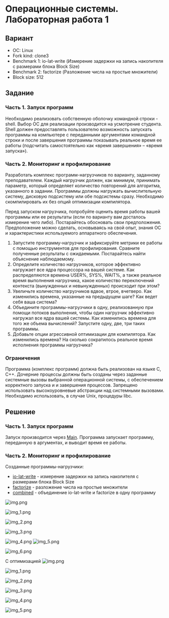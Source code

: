 # Операционные системы. Лабораторная работа 1

## Вариант
- ОС: Linux 
- Fork kind: clone3 
- Benchmark 1: io-lat-write (Измерение задержки на запись накопителя с размерами блока Block Size)
- Benchmark 2: factorize (Разложение числа на простые множители)
- Block size: 512

## Задание
### Часть 1. Запуск программ
Необходимо реализовать собственную оболочку командной строки - shell. Выбор ОС для реализации производится на усмотрение студента. Shell должен предоставлять пользователю возможность запускать программы на компьютере с переданными аргументами командной строки и после завершения программы показывать реальное время ее работы (подсчитать самостоятельно как «время завершения» – «время запуска»).

### Часть 2. Мониторинг и профилирование
Разработать комплекс программ-нагрузчиков по варианту, заданному преподавателем. Каждый нагрузчик должен, как минимум, принимать параметр, который определяет количество повторений для алгоритма, указанного в задании. Программы должны нагружать вычислительную систему, дисковую подсистему или обе подсистемы сразу. Необходимо скомпилировать их без опций оптимизации компилятора.

Перед запуском нагрузчика, попробуйте оценить время работы вашей программы или ее результаты (если по варианту вам досталось измерение чего либо). Постарайтесь обосновать свои предположения. Предположение можно сделать, основываясь на свой опыт, знания ОС и характеристики используемого аппаратного обеспечения.

1. Запустите программу-нагрузчик и зафиксируйте метрики ее работы с помощью инструментов для профилирования. Сравните полученные результаты с ожидаемыми. Постарайтесь найти объяснение наблюдаемому. 
2. Определите количество нагрузчиков, которое эффективно нагружает все ядра процессора на вашей системе. Как распределяются времена  USER%, SYS%, WAIT%, а также реальное время выполнения нагрузчика, какое количество переключений контекста (вынужденных и невынужденных) происходит при этом? 
3. Увеличьте количество нагрузчиков вдвое, втрое, вчетверо. Как изменились времена, указанные на предыдущем шаге? Как ведет себя ваша система? 
4. Объедините программы-нагрузчики в одну, реализованную при помощи потоков выполнения, чтобы один нагрузчик эффективно нагружал все ядра вашей системы. Как изменились времена для того же объема вычислений? Запустите одну, две, три таких программы. 
5. Добавьте опции агрессивной оптимизации для компилятора. Как изменились времена? На сколько сократилось реальное время исполнения программы нагрузчика?

### Ограничения

Программа (комплекс программ) должна быть реализован на языке C, C++.
Дочерние процессы должны быть созданы через заданные системные вызовы выбранной операционной системы, с обеспечением корректного запуска и и завершения процессов.  Запрещено использовать высокоуровневые абстракции над системными вызовами. Необходимо использовать, в случае Unix, процедуры libc.

## Решение

### Часть 1. Запуск программ
Запуск производится через [Main](./src/Main.cpp). Программа запускает программу, переданную в аргументах, и выводит время ее работы.

### Часть 2. Мониторинг и профилирование
Созданные программы-нагрузчики:
- [io-lat-write](./src/Bench/io-lat-write.cpp) - измерение задержки на запись накопителя с размерами блока Block Size
- [factorize](./src/Bench/factorize.cpp) - разложение числа на простые множители
- [combined](./src/Bench/combined.cpp) - объединение io-lat-write и factorize в одну программу

![img.png](images/img.png)

![img_1.png](images/img_1.png)

![img_2.png](images/img_2.png)

![img_3.png](images/img_3.png)

![img_4.png](images/img_4.png)
![img_5.png](images/img_5.png)

![img_6.png](images/img_6.png)

С оптимизацией
![img.png](img.png)

![img_1.png](img_1.png)

![img_2.png](img_2.png)

![img_3.png](img_3.png)

![img_4.png](img_4.png)

![img_5.png](img_5.png)